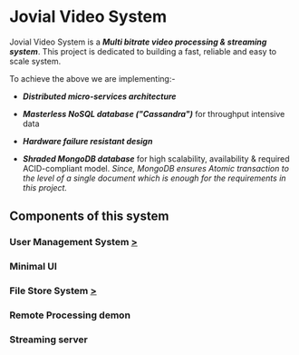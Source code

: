 # Jovial Video System

Jovial Video System is a ***Multi bitrate video processing & streaming system***.
This project is dedicated to building a fast, reliable and easy to scale system.

To achieve the above we are implementing:-

- ***Distributed micro-services architecture*** 

- ***Masterless NoSQL database ("Cassandra")*** for throughput intensive data

- ***Hardware failure resistant design***

- ***Shraded MongoDB database*** for high scalability, availability & required ACID-compliant model.
<i>Since, MongoDB ensures Atomic transaction to the level of a single document which is enough for the requirements in this project.</i>

## Components of this system

### User Management System [>](./UMS/)

### Minimal UI

### File Store System [>](./fss/)

### Remote Processing demon

### Streaming server
